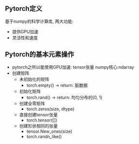 ## Pytorch定义
基于numpy的科学计算库, 两大功能:
  - 提供GPU加速
  - 灵活性和速度
## Pytorch的基本元素操作
- pytorch之所以能使用GPU加速: tensor张量  numpy核心:ndarray
- 创建矩阵
  - 未初始化的矩阵
    - torch.empty() -> return: 脏数据
  - 初始化矩阵
    - torch.rand() -> return: 均匀分布的[0, 1)
  - 创建全零矩阵
    - torch.zeros(size, dtype)
  - 直接创建tensor张量
    - torch.tensor([])
  - 创建形状相同的张量
    - tensor.New_ones(size)
    - torch.randn_like()
